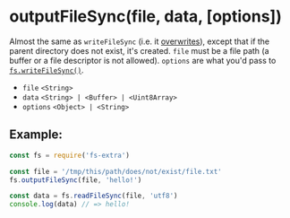 # outputFileSync(file, data, [options])

Almost the same as `writeFileSync` (i.e. it [overwrites](http://pages.citebite.com/v2o5n8l2f5reb)), except that if the parent directory does not exist, it's created. `file` must be a file path (a buffer or a file descriptor is not allowed). `options` are what you'd pass to [`fs.writeFileSync()`](https://nodejs.org/api/fs.html#fs_fs_writefilesync_file_data_options).

- `file` `<String>`
- `data` `<String> | <Buffer> | <Uint8Array>`
- `options` `<Object> | <String>`

## Example:

```js
const fs = require('fs-extra')

const file = '/tmp/this/path/does/not/exist/file.txt'
fs.outputFileSync(file, 'hello!')

const data = fs.readFileSync(file, 'utf8')
console.log(data) // => hello!
```
